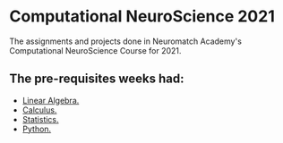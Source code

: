 # Computational NeuroScience 2021
 The assignments and projects done in Neuromatch Academy's Computational NeuroScience Course for 2021.

## The pre-requisites weeks had:
 * [Linear Algebra.](https://github.com/shomerthesec/Computational_NeuroScience/tree/main/Linear%20Algebra)
 * [Calculus.](https://github.com/shomerthesec/Computational_NeuroScience/tree/main/Calculus)
 * [Statistics.](https://github.com/shomerthesec/Computational_NeuroScience/tree/main/Statistics)
 * [Python.]()

